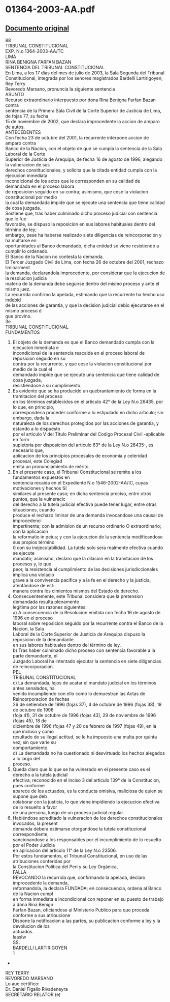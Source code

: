 
01364-2003-AA.pdf
=================
  
[Documento original](https://tc.gob.pe/jurisprudencia/2004/01364-2003-AA.pdf)  
---  
88  
TRIBUNAL CONSTITUCIONAL  
EXP. N.o 1364-2003-AA/TC  
LIMA  
RINA BENIGNA FARFAN BAZAN  
SENTENCIA DEL TRIBUNAL CONSTITUCIONAL  
En Lima, a los 17 dias del mes de julio de 2003, la Sala Segunda del Tribunal  
Constitucional, integrada por los senores magistrados Bardelli Lartirigoyen, Rey Terry  
Revoredo Marsano, pronuncia la siguiente sentencia  
ASUNTO  
Recurso extraordinario interpuesto por dona Rina Benigna Farfan Bazan contra  
sentencia de la Primera Sala Civil de la Corte Superior de Justicia de Lima, de fojas 77, su fecha  
15 de noviembre de 2002, que declara improcedente la accion de amparo de autos.  
ANTECEDENTES  
Con fecha 23 de octubre del 2001, la recurrente interpone accion de amparo contra  
Banco de la Nacion, con el objeto de que se cumpla la sentencia de la Sala Laboral de la Corte  
Superior de Justicia de Arequipa, de fecha 16 de agosto de 1996, alegando la vulneracion de sus  
derechos constitucionales, y solicita que la citada entidad cumpla con la ejecucion inmediata  
incondicional de los actos que le corresponden en su calidad de demandada en el proceso labora  
de reposicion seguido en su contra; asimismo, que cese la violacion constitucional por medio  
la cual la demandada impide que se ejecute una sentencia que tiene calidad de cosa juzgada.  
Sostiene que, tras haber culminado dicho proceso judicial con sentencia que le fue  
favorable, se dispuso la reposicion en sus labores habituales dentro del término de ley;  
embargo, pese ha haberse realizado siete diligencias de reincorporacion y ha multarse en  
oportunidades al Banco demandado, dicha entidad se viene resistiendo a cumplir lo ordenado.  
El Banco de la Nacion no contesta la demanda.  
El Tercer Juzgado Civil de Lima, con fecha 26 de octubre del 2001, rechazo liminarment  
la demanda, declarandola improcedente, por considerar que la ejecucion de la resolucion judicia  
materia de la demanda debe seguirse dentro del mismo proceso y ante el mismo juez.  
La recurrida confirmo la apelada, estimando que la recurrente ha hecho uso indebid  
de las acciones de garantia, y que la decision judicial debio ejecutarse en el mismo proceso d  
que provino.  
3e  
TRIBUNAL CONSTITUCIONAL  
FUNDAMENTOS  
1. El objeto de la demanda es que el Banco demandado cumpla con la ejecucion inmediata e  
incondicional de la sentencia reacaida en el proceso laboral de reposicion seguido en su  
contra por la recurrente, y que cese la violacion constitucional por medio de la cual el  
demandado impide que se ejecute una sentencia que tiene calidad de cosa juzgada,  
resistiéndose a su cumplimiento.  
2. Es evidente que se ha producido un quebrantamiento de forma en la tramitacion del proceso  
en los términos establecidos en el articulo 42° de la Ley N.o 26435, por lo que, en principio,  
corresponderia proceder conforme a lo estipulado en dicho articulo; sin embargo, dada la  
naturaleza de los derechos protegidos por las acciones de garantia, y estando a lo dispuesto  
por el articulo V del Titulo Preliminar del Codigo Procesal Civil -aplicable en form  
supletoria por disposicion del articulo 63° de la Ley N.o 26435-, es necesario que,  
aplicacion de los principios procesales de economia y celeridad procesal, este Colegiad  
emita un pronunciamiento de mérito.  
3. En el presente caso, el Tribunal Constitucional se remite a los fundamentos expuestos en  
sentencia recaida en el Expediente N.o 1546-2002-AA/IC, cuyas motivaciones y hechos S(  
similares al presente caso; en dicha sentencia preciso, entre otros puntos, que la vulneracic  
del derecho a la tutela judicial efectiva puede tener lugar, entre otras situaciones, cuando  
produce el rechazo liminar de una demanda invocandose una causal de improcedenci  
impertinente; con la admision de un recurso ordinario O extraordinario; con la aplicacion  
la reformatio in peius; y con la ejecucion de la sentencia modificandose sus propios término  
0 con su inejecutabilidad. La tutela solo sera realmente efectiva cuando se ejecute  
mandato; asimismo, declaro que la dilacion en la tramitacion de los procesos y, lo que  
peor, la resistencia al cumplimiento de las decisiones jurisdiccionales implica una violacio  
grave a la convivencia pacifica y a la fe en el derecho y la justicia, atentândose de est:  
manera contra los cimientos mismos del Estado de derecho.  
4. Consecuentemente, este Tribunal considera que la pretension demandada resulta plenamente  
legitima por las razones siguientes:  
a) A consecuencia de la Resolucion emitida con fecha 16 de agosto de 1996 en el proceso  
laboral sobre reposicion seguido por la recurrente contra el Banco de la Nacion, la Sala  
Laboral de la Corte Superior de Justicia de Arequipa dispuso la reposicion de la demandante  
en sus labores habituales dentro del término de ley.  
b) Tras haber culminado dicho proceso con sentencia favorable a la parte demandante, el  
Juzgado Laboral ha intentado ejecutar la sentencia en siete diligencias de reincorporacion.  
PEL  
TRIBUNAL CONSTITUCIONAL  
c) La demandada, lejos de acatar el mandato judicial en los términos antes senalados, ha  
venido incumpliendo con ello como lo demuestran las Actas de Reincorporacion de fechas  
26 de setiembre de 1996 (fojas 37), 4 de octubre de 1996 (fojas 38), 18 de octubre de 1996  
(foja 41), 31 de octubre de 1996 (fojas 43), 29 de noviembre de 1996 (fojas 45), 18 de  
diciembre de 1996 (fojas 47 y 20 de febrero de 1997 (fojas 49), en la que incluso y como  
resultado de su ilegal actitud, se le ha impuesto una multa por quinta vez, sin que varie su  
comportamiento.  
d) La demandada no ha cuestionado ni desvirtuado los hechos alegados a lo largo del  
proceso.  
5. Queda claro que lo que se ha vulnerado en el presente caso es el derecho a la tutela judicial  
efectiva, reconocido en el inciso 3 del articulo 139° de la Constitucion, pues conforme  
aparece de los actuados, es la conducta omisiva, maliciosa de quien se supone que deb  
colaborar con la justicia, lo que viene impidiendo la ejecucion efectiva de lo resuelto a favor  
de una persona, luego de un proceso judicial regular.  
6. Habiéndose acreditado la vulneracion de los derechos constitucionales invocados, la present  
demanda debera estimarse otorgandose la tutela constitucional correspondiente,  
sancionandose a los responsables por el incumplimiento de lo resuelto por el Poder Judicia  
en aplicacion del articulo 11° de la Ley N.o 23506.  
Por estos fundamentos, el Tribunal Constitucional, en uso de las atribuciones conferidas por  
la Constitucion Politica del Peri y su Ley Orgànica,  
FALLA  
REVOCANDO la recurrida que, confirmando la apelada, declaro improcedente la demanda,  
reformandola, la declara FUNDADA; en consecuencia, ordena al Banco de la Nacion cumpl  
en forma inmediata e incondicional con reponer en su puesto de trabajo a dona Rina Benign  
Farfan Bazan, oficiàndose al Ministerio Publico para que proceda conforme a sus atribucione  
Dispone la notificacion a las partes, su publicacion conforme a ley y la devolucion de los  
actuados.  
laaslw  
SS.  
BARDELLI LARTIRIGOYEN  
1  
-  
REY TERRY  
REVOREDO MARSANO  
Lo aue certifico:  
Dr. Daniel Figallo Rivadeneyra  
SECRÈTARIO RELATOR (e)